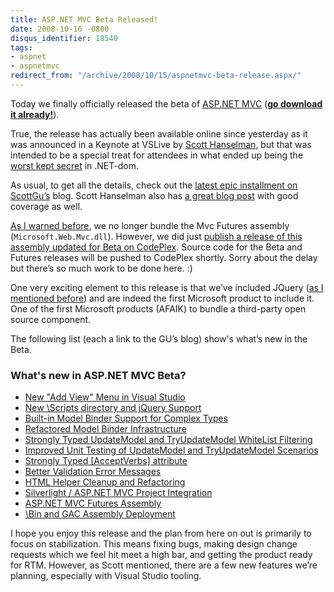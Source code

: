 ```yaml
---
title: ASP.NET MVC Beta Released!
date: 2008-10-16 -0800
disqus_identifier: 18540
tags:
- aspnet
- aspnetmvc
redirect_from: "/archive/2008/10/15/aspnetmvc-beta-release.aspx/"
---
```


Today we finally officially released the beta of [ASP.NET
MVC](http://asp.net/mvc "ASP.NET MVC Website") ([**go download it
already!**](http://www.microsoft.com/downloads/details.aspx?FamilyId=A24D1E00-CD35-4F66-BAA0-2362BDDE0766&displaylang=en "Download Link")).

True, the release has actually been available online since yesterday as
it was announced in a Keynote at VSLive by [Scott
Hanselman](http://hanselman.com/blog/), but that was intended to be a
special treat for attendees in what ended up being the [worst kept
secret](http://reddevnews.com/blogs/weblog.aspx?blog=2857 "ASP.NET MVC Goes Beta")
in .NET-dom.

As usual, to get all the details, check out the [latest epic installment
on
ScottGu’s](http://weblogs.asp.net/scottgu/archive/2008/10/16/asp-net-mvc-beta-released.aspx "ASP.NET MVC Released")
blog. Scott Hanselman also has [a great blog
post](http://www.hanselman.com/blog/ASPNETMVCBetaReleasedCoolnessEnsues.aspx "ASP.NET MVC Beta released")
with good coverage as well.

[As I warned
before](https://haacked.com/archive/2008/09/05/mvcfutures-and-asp.net-mvc-beta.aspx "MvcFutures and ASP.NET MVC Beta"),
we no longer bundle the Mvc Futures assembly (`Microsoft.Web.Mvc.dll`).
However, we did just [publish a release of this assembly updated for
Beta on
CodePlex](http://www.codeplex.com/aspnet/Release/ProjectReleases.aspx?ReleaseId=18459 "ASP.NET MVC Beta Futures").
Source code for the Beta and Futures releases will be pushed to CodePlex
shortly. Sorry about the delay but there’s so much work to be done here.
:)

One very exciting element to this release is that we’ve included JQuery
([as I mentioned
before](https://haacked.com/archive/2008/09/30/jquery-and-asp.net-mvc.aspx "JQuery and ASP.NET MVC"))
and are indeed the first Microsoft product to include it. One of the
first Microsoft products (AFAIK) to bundle a third-party open source
component.

The following list (each a link to the GU’s blog) show's what’s new in
the Beta.

### What's new in ASP.NET MVC Beta?

-   [New "Add View" Menu in Visual
    Studio](http://weblogs.asp.net/scottgu/archive/2008/10/16/asp-net-mvc-beta-released.aspx#one)
-   [New \\Scripts directory and jQuery
    Support](http://weblogs.asp.net/scottgu/archive/2008/10/16/asp-net-mvc-beta-released.aspx#two)
-   [Built-in Model Binder Support for Complex
    Types](http://weblogs.asp.net/scottgu/archive/2008/10/16/asp-net-mvc-beta-released.aspx#three)
-   [Refactored Model Binder
    Infrastructure](http://weblogs.asp.net/scottgu/archive/2008/10/16/asp-net-mvc-beta-released.aspx/#four)
-   [Strongly Typed UpdateModel and TryUpdateModel WhiteList
    Filtering](http://weblogs.asp.net/scottgu/archive/2008/10/16/asp-net-mvc-beta-released.aspx#five)
-   [Improved Unit Testing of UpdateModel and TryUpdateModel
    Scenarios](http://weblogs.asp.net/scottgu/archive/2008/10/16/asp-net-mvc-beta-released.aspx#six)
-   [Strongly Typed [AcceptVerbs]
    attribute](http://weblogs.asp.net/scottgu/archive/2008/10/16/asp-net-mvc-beta-released.aspx#seven)
-   [Better Validation Error
    Messages](http://weblogs.asp.net/scottgu/archive/2008/10/16/asp-net-mvc-beta-released.aspx#eight)
-   [HTML Helper Cleanup and
    Refactoring](http://weblogs.asp.net/scottgu/archive/2008/10/16/asp-net-mvc-beta-released.aspx#nine)
-   [Silverlight / ASP.NET MVC Project
    Integration](http://weblogs.asp.net/scottgu/archive/2008/10/16/asp-net-mvc-beta-released.aspx#twelve)
-   [ASP.NET MVC Futures
    Assembly](http://weblogs.asp.net/scottgu/archive/2008/10/16/asp-net-mvc-beta-released.aspx#ten)
-   [\\Bin and GAC Assembly
    Deployment](http://weblogs.asp.net/scottgu/archive/2008/10/16/asp-net-mvc-beta-released.aspx#eleven)

I hope you enjoy this release and the plan from here on out is primarily
to focus on stabilization. This means fixing bugs, making design change
requests which we feel hit meet a high bar, and getting the product
ready for RTM. However, as Scott mentioned, there are a few new features
we’re planning, especially with Visual Studio tooling.

